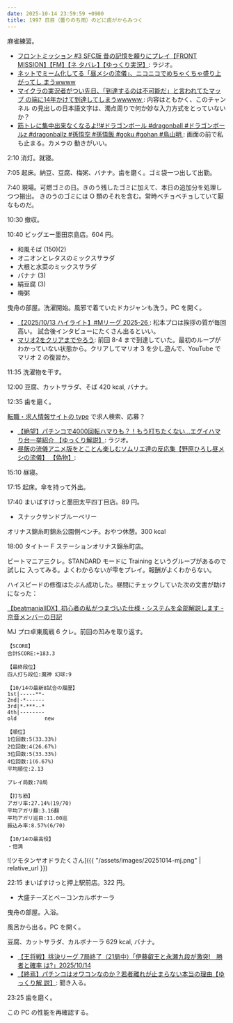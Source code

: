 ```yaml
---
date: 2025-10-14 23:59:59 +0900
title: 1997 日目（曇りのち雨）のどに痰がからみつく
---
```


麻雀練習。

* [フロントミッション #3 SFC版 昔の記憶を頼りにプレイ【FRONT MISSION】【FM】【ネ
  タバレ】【ゆっくり実況】](https://www.youtube.com/watch?v=oRqaR7nHvb8): ラジオ。
* [ネットでミーム化してる「昼メシの流儀」、ニコニコでめちゃくちゃ盛り上がってし
  まうwwww](https://www.youtube.com/watch?v=ljcsw3F5Q_s)
* [マイクラの実況者がつい先日、「到達するのは不可能だ」と言われてたマップ
  の端に14年かけて到達してしまうwwwww
  ](https://www.youtube.com/watch?v=EWUB3P2fc0E): 内容はともかく、このチャンネル
  の見出しの日本語文字は、濁点周りで何か妙な入力方式をとっていないか？
* [筋トレに集中出来なくなるよ‼️#ドラゴンボール #dragonball #ドラゴンボールz
  #dragonballz #孫悟空 #孫悟飯 #goku #gohan #鳥山明
  ](https://www.youtube.com/shorts/Atr2SyDYSi8): 画面の前で私も止まる。カメラの
  動きがいい。

2:10 消灯。就寝。

7:05 起床。納豆、豆腐、梅粥、バナナ。歯を磨く。ゴミ袋一つ出して出勤。

7:40 現場。可燃ゴミの日。きのう残したゴミに加えて、本日の追加分を処理しつつ搬出。
きのうのゴミには O 類のそれを含む。常時ベチョベチョしていて厭なものだ。

10:30 撤収。

10:40 ビッグエー墨田京島店。604 円。

* 和風そば (150)(2)
* オニオンとレタスのミックスサラダ
* 大根と水菜のミックスサラダ
* バナナ (3)
* 絹豆腐 (3)
* 梅粥

曳舟の部屋。洗濯開始。風邪で着ていたドカジャンも洗う。PC を開く。

* [【2025/10/13 ハイライト】#Mリーグ 2025-26
  ](https://www.youtube.com/watch?v=4Lx0o1uOiGo): 松本プロは挨拶の質が毎回高い。
  試合後インタビューにたくさん出るといい。
* [マリオ2をクリアまでやろう](https://www.youtube.com/watch?v=8ZQrpFjzfFk): 前回
  8-4 まで到達していた。最初のループがわかっていない状態から。クリアしてマリオ 3
  を少し遊んで、YouTube でマリオ 2 の復習か。

11:35 洗濯物を干す。

12:00 豆腐、カットサラダ、そば 420 kcal, バナナ。

12:35 歯を磨く。

[転職・求人情報サイトの type](https://type.jp/) で求人検索、応募？

* [【絶望】パチンコで4000回転ハマりも？！もう打ちたくない…エグイハマり台一挙紹介
  【ゆっくり解説】](https://www.youtube.com/watch?v=_l6sVUly3vU): ラジオ。
* [昼飯の流儀アニメ版をとことん楽しむソムリエ達の反応集【野原ひろし昼メシの流儀】
  【偽物】](https://www.youtube.com/watch?v=f_0GcuTHjfs): 

15:10 昼寝。

17:15 起床。傘を持って外出。

17:40 まいばすけっと墨田太平四丁目店。89 円。

* スナックサンドブルーベリー

オリナス錦糸町錦糸公園側ベンチ。おやつ休憩。300 kcal

18:00 タイトー F ステーションオリナス錦糸町店。

ビートマニア三クレ。STANDARD モードに Training というグループがあるので試しに
入ってみる。よくわからないが雫をプレイ。報酬がよくわからない。

ハイスピードの修復はたぶん成功した。昼間にチェックしていた次の文書が助けになった：

[【beatmaniaIIDX】初心者の私がつまづいた仕様・システムを全部解説します - 京音メンバーの日記](https://keionkakimasen.hatenadiary.com/entry/2022/11/12/190000)

MJ プロ卓東風戦 6 クレ。前回の凹みを取り返す。

```text
【SCORE】
合計SCORE:+183.3

【最終段位】
四人打ち段位:魔神 幻球:9

【10/14の最新8試合の履歴】
1st|-----**-
2nd|-*------
3rd|*-***--*
4th|--------
old         new

【順位】
1位回数:5(33.33%)
2位回数:4(26.67%)
3位回数:5(33.33%)
4位回数:1(6.67%)
平均順位:2.13

プレイ局数:70局

【打ち筋】
アガリ率:27.14%(19/70)
平均アガリ翻:3.16翻
平均アガリ巡目:11.00巡
振込み率:8.57%(6/70)

【10/14の最高役】
・倍満
```

![ツモタンヤオドラたくさん]({{ "/assets/images/20251014-mj.png" | relative_url }})

22:15 まいばすけっと押上駅前店。322 円。

* 大盛チーズとベーコンカルボナーラ

曳舟の部屋。入浴。

風呂から出る。PC を開く。

豆腐、カットサラダ、カルボナーラ 629 kcal, バナナ。

* [【王将戦】挑決リーグ 7局終了（21局中）「伊藤叡王と永瀬九段が激突!　勝者と確率
  は?」2025/10/14](https://www.youtube.com/watch?v=Evecl-PZapY)
* [【終焉】パチンコはオワコンなのか？若者離れが止まらない本当の理由【ゆっくり解
  説】](https://www.youtube.com/watch?v=Lmmy-KPfFR8): 聞き入る。

23:25 歯を磨く。

この PC の性能を再確認する。
